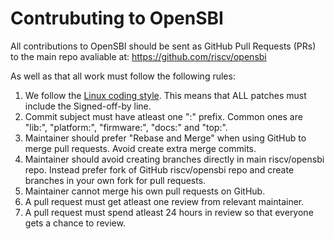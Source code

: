 Contrubuting to OpenSBI
========================

All contributions to OpenSBI should be sent as GitHub Pull Requests (PRs) to the main repo avaliable at: https://github.com/riscv/opensbi

As well as that all work must follow the following rules:
1. We follow the [Linux coding style](https://www.kernel.org/doc/html/v4.10/process/coding-style.html). This means that ALL patches must include the Signed-off-by line.
2. Commit subject must have atleast one ":" prefix. Common ones are "lib:", "platform:", "firmware:", "docs:" and "top:".
3. Maintainer should prefer "Rebase and Merge" when using GitHub to merge pull requests. Avoid create extra merge commits.
4. Maintainer should avoid creating branches directly in main riscv/opensbi repo. Instead prefer fork of GitHub riscv/opensbi repo and create branches in your own fork for pull requests.
5. Maintainer cannot merge his own pull requests on GitHub.
6. A pull request must get atleast one review from relevant maintainer.
7. A pull request must spend atleast 24 hours in review so that everyone gets a chance to review.
